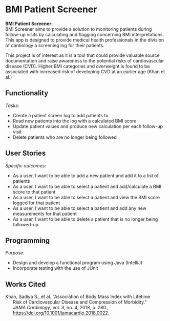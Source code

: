 # BMI Patient Screener

[comment:]: <> (What will the application do?)
[comment:]: <> (Who will use it?)
[comment:]: <> (Why is this project of interest to you?)
**BMI Patient Screener:**<br />
BMI Screener aims to provide a solution to monitoring
patients during follow-up visits by calculating and 
flagging concerning BMI interpretations. This app is 
designed to provide medical health professionals in 
the division of cardiology a screening log for their 
patients. 

This project is of interest as it is a tool
that could provide valuable source documentation
and raise awareness to the potential risks of 
cardiovascular disease (CVD). Higher BMI categories
and overweight is found to be associated with 
increased risk of developing CVD at an earlier age (Khan et al.)


## Functionality

*Tasks:*
- Create a patient screen log to add patients to
- Read new patients into the log with a calculated BMI score
- Update patient values and produce new calculation per each follow-up visit
- Delete patients who are no longer being followed

## User Stories

*Specific outcomes:*
- As a user, I want to be able to add a new patient and add it to a list of patients
- As a user, I want to be able to select a patient and add/calculate a BMI score to that patient
- As a user, I want to be able to select a patient and view the BMI score logged for that patient
- As a user, I want to be able to select a patient and add any new measurements for that patient
- As a user, I want to be able to delete a patient that is no longer being followed-up


## Programming 

*Purpose:*
- Design and develop a functional program using Java (IntelliJ)
- Incorporate testing with the use of JUnit

## Works Cited

Khan, Sadiya S., et al. "Association of Body Mass Index with Lifetime <br />
&nbsp;&nbsp;&nbsp;&nbsp;&nbsp;&nbsp;Risk of Cardiovascular Disease and Compression of Morbidity."<br />
&nbsp;&nbsp;&nbsp;&nbsp;&nbsp;&nbsp;*JAMA Cardiology*, vol. 3, no. 4, 2018, p. 280., <br />
&nbsp;&nbsp;&nbsp;&nbsp;&nbsp;&nbsp;https://doi.org/10.1001/jamacardio.2018.0022.



[comment:]: <> (An example of text with **bold** and *italic* fonts.)